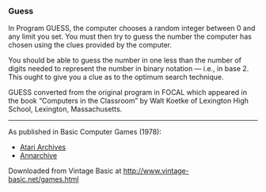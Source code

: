 ### Guess

In Program GUESS, the computer chooses a random integer between 0 and any limit you set. You must then try to guess the number the computer has chosen using the clues provided by the computer.

You should be able to guess the number in one less than the number of digits needed to represent the number in binary notation — i.e., in base 2. This ought to give you a clue as to the optimum search technique.

GUESS converted from the original program in FOCAL which appeared in the book “Computers in the Classroom” by Walt Koetke of Lexington High School, Lexington, Massachusetts.

---

As published in Basic Computer Games (1978):
- [Atari Archives](https://www.atariarchives.org/basicgames/showpage.php?page=75)
- [Annarchive](https://annarchive.com/files/Basic_Computer_Games_Microcomputer_Edition.pdf#page=90)

Downloaded from Vintage Basic at
http://www.vintage-basic.net/games.html
